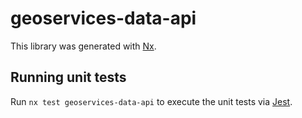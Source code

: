 # geoservices-data-api

This library was generated with [Nx](https://nx.dev).

## Running unit tests

Run `nx test geoservices-data-api` to execute the unit tests via [Jest](https://jestjs.io).
